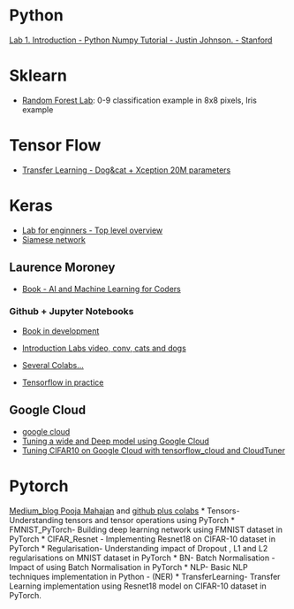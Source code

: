 # Python

[Lab 1. Introduction - Python Numpy Tutorial - Justin Johnson. - Stanford](https://colab.research.google.com/drive/10tEVVQ-aJ27I6NV17nVCEekNXOuxN_rm?usp=sharing)

# Sklearn

* [Random Forest Lab](https://colab.research.google.com/drive/1BKk-W6sqW4rEU4Ei_L06P9rSGW94duGo?usp=sharing): 0-9 classification example in 8x8 pixels, Iris example

# Tensor Flow

* [Transfer Learning - Dog&cat + Xception 20M parameters](https://colab.research.google.com/drive/1GHHOFHPTYSHmc0mrBAfz94SLyH0UN-7z?usp=sharing)

# Keras

* [Lab for enginners - Top level overview](https://colab.research.google.com/drive/1NPDNHUAq9tx1lxC4YIbBt8358Yc71H__#scrollTo=epfBqKarXseC)
* [Siamese network](https://colab.research.google.com/drive/1jTlD6XWTMYQmx0WQD_2WJxKNmfWIqorF?usp=sharing)


## Laurence Moroney 

* [Book - AI and Machine Learning for Coders](https://www.oreilly.com/library/view/ai-and-machine/9781492078180/?utm_medium=social&utm_source=twitter.com&utm_campaign=new+release&utm_content=ai+and+machine+learning+for+coders+jj)

### Github + Jupyter Notebooks

* [Book in development](https://github.com/lmoroney/tfbook)

* [Introduction Labs video, conv, cats and dogs](https://github.com/lmoroney/mlday-tokyo)

* [Several Colabs...](https://github.com/lmoroney/dlaicourse)

* [Tensorflow in practice](https://github.com/MBadriNarayanan/TensorFlowInPractice)

## Google Cloud

* [google cloud](https://colab.research.google.com/github/tensorflow/cloud/blob/master/examples/google_cloud_project_setup_instructions.ipynb)
* [Tuning a wide and Deep model using Google Cloud](https://colab.research.google.com/github/tensorflow/cloud/blob/master/examples/hp_tuning_wide_and_deep_model.ipynb)
* [Tuning CIFAR10 on Google Cloud with tensorflow_cloud and CloudTuner](https://colab.research.google.com/github/tensorflow/cloud/blob/master/examples/hp_tuning_cifar10_using_google_cloud.ipynb)


# Pytorch

[Medium_blog Pooja Mahajan](https://medium.com/@poojamahajan5131) and  [github plus colabs](https://github.com/poojamahajan0712/medium_blog)
    * Tensors- Understanding tensors and tensor operations using PyTorch
    * FMNIST_PyTorch- Building deep learning network using FMNIST dataset in PyTorch
    * CIFAR_Resnet - Implementing Resnet18 on CIFAR-10 dataset in PyTorch
    * Regularisation- Understanding impact of Dropout , L1 and L2 regularisations on MNIST dataset in PyTorch
    * BN- Batch Normalisation - Impact of using Batch Normalisation in PyTorch
    * NLP- Basic NLP techniques implementation in Python - (NER)
    * TransferLearning- Transfer Learning implementation using Resnet18 model on CIFAR-10 dataset in PyTorch.

